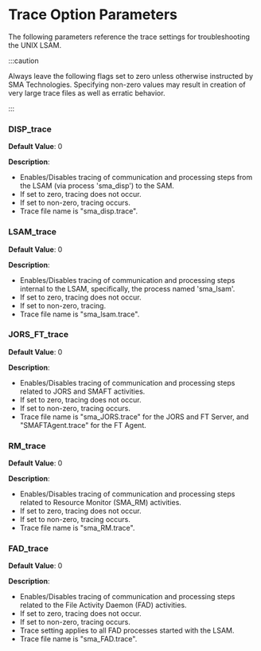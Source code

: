 # Trace Option Parameters

The following parameters reference the trace settings for troubleshooting the UNIX LSAM.

:::caution

Always leave the following flags set to zero unless otherwise instructed by SMA Technologies. Specifying non-zero values may result in creation of very large trace files as well as erratic behavior.

:::

### DISP_trace

**Default Value**: 0

**Description**:

* Enables/Disables tracing of communication and processing steps from the LSAM (via process 'sma_disp') to the SAM.
* If set to zero, tracing does not occur.
* If set to non-zero, tracing occurs.
* Trace file name is "sma_disp.trace".

### LSAM_trace

**Default Value**: 0

**Description**:

* Enables/Disables tracing of communication and processing steps internal to the LSAM, specifically, the process named 'sma_lsam'.
* If set to zero, tracing does not occur.
* If set to non-zero, tracing.
* Trace file name is "sma_lsam.trace".

### JORS_FT_trace

**Default Value**: 0

**Description**:

* Enables/Disables tracing of communication and processing steps related to JORS and SMAFT activities.
* If set to zero, tracing does not occur.
* If set to non-zero, tracing occurs.
* Trace file name is "sma_JORS.trace" for the JORS and FT Server, and "SMAFTAgent.trace" for the FT Agent.

### RM_trace

**Default Value**: 0

**Description**:

* Enables/Disables tracing of communication and processing steps related to Resource Monitor (SMA_RM) activities.
* If set to zero, tracing does not occur.
* If set to non-zero, tracing occurs.
* Trace file name is "sma_RM.trace".

### FAD_trace

**Default Value**: 0

**Description**:

* Enables/Disables tracing of communication and processing steps related to the File Activity Daemon (FAD) activities.
* If set to zero, tracing does not occur.
* If set to non-zero, tracing occurs.
* Trace setting applies to all FAD processes started with the LSAM.
* Trace file name is "sma_FAD.trace".


